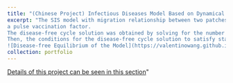 ```yaml
---
title: "(Chinese Project) Infectious Diseases Model Based on Dynamical System Model with Migration and Periodic Pulse Inoculation Effects"
excerpt: "The SIS model with migration relationship between two patches was developed by considering vaccination as a constant covariate group and 
a pulse vaccination factor. 
The disease-free cycle solution was obtained by solving for the number of vaccinations at the end of the cycle at the moment of disease-free equilibrium, plotted using Matlab software when the migration rate was taken as a constant in both patches. 
Then, the conditions for the disease-free cycle solution to satisfy stability within a positive cycle were explored. The conditions for the simultaneous stability of the disease-free cycle solution at both locations were given so that the inequality of the relationship between the maximum value of the minimum inoculation positive cycle and the migration coefficient could be derived when other parameters were determined.
![Disease-free Equilibrium of the Model](https://valentinowang.github.io/math-wsy.github.io/images/Project/Project1/disease-free-equilibrium.png)"
collection: portfolio
---
```


[Details of this project can be seen in this section](https://valentinowang.github.io/math-wsy.github.io/files/Infectious-Diseases-Model-Based-on-Dynamical-System-Model-with-Migration-and-Periodic-Pulse-Inoculation-Effects.pdf)"

